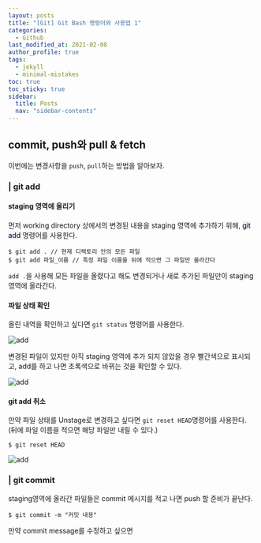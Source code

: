 ```yaml
---
layout: posts
title: "[Git] Git Bash 명령어와 사용법 1"
categories:
  - Github
last_modified_at: 2021-02-08
author_profile: true
tags:
  - jekyll
  - minimal-mistakes
toc: true
toc_sticky: true
sidebar:
  title: Posts
  nav: "sidebar-contents"
---
```


## commit, push와 pull & fetch
이번에는 변경사항을 ```push```, ```pull```하는 방법을 알아보자.


### | git add

#### staging 영역에 올리기
먼저 working directory 상에서의 변경된 내용을 staging 영역에 추가하기 위해,
<mark style='background-color: #f5f0ff'>git add</mark> 명령어를 사용한다.

```
$ git add . // 현재 디렉토리 안의 모든 파일
$ git add 파일_이름 // 특정 파일 이름을 뒤에 적으면 그 파일만 올라간다
```
```add .```을 사용해 모든 파일을 올렸다고 해도 변경되거나 새로 추가된 파일만이 staging영역에 올라간다.

#### 파일 상태 확인
올린 내역을 확인하고 싶다면 ```git status``` 명령어를 사용한다.

![add](/assets/image/git-add.png)

변경된 파일이 있지만 아직 staging 영역에 추가 되지 않았을 경우 빨간색으로 표시되고, add를 하고 나면 초록색으로 바뀌는 것을 확인할 수 있다.

![add](/assets/image/git-status.png)

#### git add 취소
만약 파일 상태를 Unstage로 변경하고 싶다면 ```git reset HEAD```명령어를 사용한다.
(뒤에 파일 이름을 적으면 해당 파일만 내릴 수 있다.)
```
$ git reset HEAD
```

![add](/assets/image/git-status2.png)

### | git commit
staging영역에 올라간 파일들은 commit 메시지를 적고 나면 push 할 준비가 끝난다.

```
$ git commit -m "커밋 내용"
```

만약 commit message를 수정하고 싶으면
